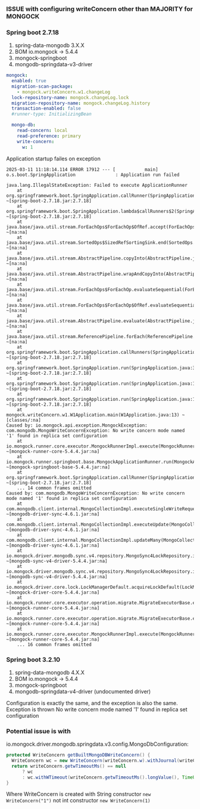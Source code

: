 ### ISSUE with configuring writeConcern other than MAJORITY for MONGOCK

### Spring boot 2.7.18
1. spring-data-mongodb 3.X.X
2. BOM io.mongock -> 5.4.4
3. mongock-springboot
4. mongodb-springdata-v3-driver

```yaml
mongock:
  enabled: true
  migration-scan-package:
    - mongock.writeConcern.w1.changeLog
  lock-repository-name: mongock.changeLog.lock
  migration-repository-name: mongock.changeLog.history
  transaction-enabled: false
  #runner-type: InitializingBean

  mongo-db:
    read-concern: local
    read-preference: primary
    write-concern:
      w: 1
```

Application startup failes on exception

```
2025-03-11 11:18:14.114 ERROR 17912 --- [           main] o.s.boot.SpringApplication               : Application run failed

java.lang.IllegalStateException: Failed to execute ApplicationRunner
	at org.springframework.boot.SpringApplication.callRunner(SpringApplication.java:759) ~[spring-boot-2.7.18.jar:2.7.18]
	at org.springframework.boot.SpringApplication.lambda$callRunners$2(SpringApplication.java:746) ~[spring-boot-2.7.18.jar:2.7.18]
	at java.base/java.util.stream.ForEachOps$ForEachOp$OfRef.accept(ForEachOps.java:184) ~[na:na]
	at java.base/java.util.stream.SortedOps$SizedRefSortingSink.end(SortedOps.java:357) ~[na:na]
	at java.base/java.util.stream.AbstractPipeline.copyInto(AbstractPipeline.java:510) ~[na:na]
	at java.base/java.util.stream.AbstractPipeline.wrapAndCopyInto(AbstractPipeline.java:499) ~[na:na]
	at java.base/java.util.stream.ForEachOps$ForEachOp.evaluateSequential(ForEachOps.java:151) ~[na:na]
	at java.base/java.util.stream.ForEachOps$ForEachOp$OfRef.evaluateSequential(ForEachOps.java:174) ~[na:na]
	at java.base/java.util.stream.AbstractPipeline.evaluate(AbstractPipeline.java:234) ~[na:na]
	at java.base/java.util.stream.ReferencePipeline.forEach(ReferencePipeline.java:596) ~[na:na]
	at org.springframework.boot.SpringApplication.callRunners(SpringApplication.java:744) ~[spring-boot-2.7.18.jar:2.7.18]
	at org.springframework.boot.SpringApplication.run(SpringApplication.java:315) ~[spring-boot-2.7.18.jar:2.7.18]
	at org.springframework.boot.SpringApplication.run(SpringApplication.java:1300) ~[spring-boot-2.7.18.jar:2.7.18]
	at org.springframework.boot.SpringApplication.run(SpringApplication.java:1289) ~[spring-boot-2.7.18.jar:2.7.18]
	at mongock.writeConcern.w1.W1Application.main(W1Application.java:13) ~[classes/:na]
Caused by: io.mongock.api.exception.MongockException: com.mongodb.MongoWriteConcernException: No write concern mode named '1' found in replica set configuration
	at io.mongock.runner.core.executor.MongockRunnerImpl.execute(MongockRunnerImpl.java:81) ~[mongock-runner-core-5.4.4.jar:na]
	at io.mongock.runner.springboot.base.MongockApplicationRunner.run(MongockApplicationRunner.java:18) ~[mongock-springboot-base-5.4.4.jar:na]
	at org.springframework.boot.SpringApplication.callRunner(SpringApplication.java:756) ~[spring-boot-2.7.18.jar:2.7.18]
	... 14 common frames omitted
Caused by: com.mongodb.MongoWriteConcernException: No write concern mode named '1' found in replica set configuration
	at com.mongodb.client.internal.MongoCollectionImpl.executeSingleWriteRequest(MongoCollectionImpl.java:1016) ~[mongodb-driver-sync-4.6.1.jar:na]
	at com.mongodb.client.internal.MongoCollectionImpl.executeUpdate(MongoCollectionImpl.java:994) ~[mongodb-driver-sync-4.6.1.jar:na]
	at com.mongodb.client.internal.MongoCollectionImpl.updateMany(MongoCollectionImpl.java:625) ~[mongodb-driver-sync-4.6.1.jar:na]
	at io.mongock.driver.mongodb.sync.v4.repository.MongoSync4LockRepository.insertUpdate(MongoSync4LockRepository.java:101) ~[mongodb-sync-v4-driver-5.4.4.jar:na]
	at io.mongock.driver.mongodb.sync.v4.repository.MongoSync4LockRepository.insertUpdate(MongoSync4LockRepository.java:48) ~[mongodb-sync-v4-driver-5.4.4.jar:na]
	at io.mongock.driver.core.lock.LockManagerDefault.acquireLockDefault(LockManagerDefault.java:151) ~[mongock-driver-core-5.4.4.jar:na]
	at io.mongock.runner.core.executor.operation.migrate.MigrateExecutorBase.executeMigration(MigrateExecutorBase.java:61) ~[mongock-runner-core-5.4.4.jar:na]
	at io.mongock.runner.core.executor.operation.migrate.MigrateExecutorBase.executeMigration(MigrateExecutorBase.java:18) ~[mongock-runner-core-5.4.4.jar:na]
	at io.mongock.runner.core.executor.MongockRunnerImpl.execute(MongockRunnerImpl.java:58) ~[mongock-runner-core-5.4.4.jar:na]
	... 16 common frames omitted
```



### Spring boot 3.2.10
1. spring-data-mongodb 4.X.X
2. BOM io.mongock -> 5.4.4
3. mongock-springboot
4. mongodb-springdata-v4-driver (undocumented driver)

Configuration is exactly the same, and the exception is also the same. Exception is thrown No write concern mode named '1' found in replica set configuration


### Potential issue is with
io.mongock.driver.mongodb.springdata.v3.config.MongoDbConfiguration:

```java
protected WriteConcern getBuiltMongoDBWriteConcern() {
  WriteConcern wc = new WriteConcern(writeConcern.w).withJournal(writeConcern.journal);
  return writeConcern.getwTimeoutMs() == null
      ? wc
      : wc.withWTimeout(writeConcern.getwTimeoutMs().longValue(), TimeUnit.MILLISECONDS);
}
```

Where WriteConcern is created with String constructor 
`new WriteConcern("1")` 
not int constructor 
`new WriteConcern(1)`

